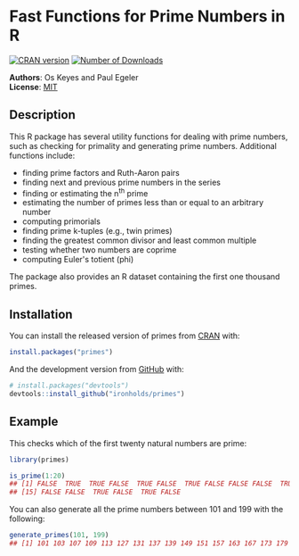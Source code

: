 Fast Functions for Prime Numbers in R
=====================================

[![CRAN version](http://www.r-pkg.org/badges/version/primes)](https://cran.r-project.org/package=primes)
[![Number of Downloads](https://cranlogs.r-pkg.org/badges/grand-total/primes)](https://cran.r-project.org/package=primes)

**Authors**: Os Keyes and Paul Egeler  
**License**: [MIT](http://opensource.org/licenses/MIT)  

## Description

This R package has several utility functions for dealing with prime numbers,
such as checking for primality and generating prime numbers. Additional
functions include:

- finding prime factors and Ruth-Aaron pairs
- finding next and previous prime numbers in the series
- finding or estimating the n<sup>th</sup> prime
- estimating the number of primes less than or equal to an arbitrary number
- computing primorials
- finding prime k-tuples (e.g., twin primes)
- finding the greatest common divisor and least common multiple
- testing whether two numbers are coprime
- computing Euler's totient (phi)

The package also provides an R dataset containing the first one thousand primes.

## Installation

You can install the released version of primes from [CRAN](https://CRAN.R-project.org) with:

```r
install.packages("primes")
```

And the development version from [GitHub](https://github.com/) with:

```r
# install.packages("devtools")
devtools::install_github("ironholds/primes")
```

## Example

This checks which of the first twenty natural numbers are prime:

```r
library(primes)

is_prime(1:20)
## [1] FALSE  TRUE  TRUE FALSE  TRUE FALSE  TRUE FALSE FALSE FALSE  TRUE FALSE  TRUE FALSE
## [15] FALSE FALSE  TRUE FALSE  TRUE FALSE
```

You can also generate all the prime numbers between 101 and 199 with the following:

```r
generate_primes(101, 199)
## [1] 101 103 107 109 113 127 131 137 139 149 151 157 163 167 173 179 181 191 193 197 199
```
